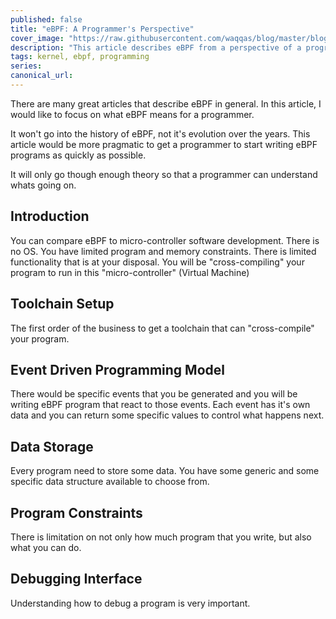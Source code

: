 ```yaml
---
published: false
title: "eBPF: A Programmer's Perspective"
cover_image: "https://raw.githubusercontent.com/waqqas/blog/master/blog-posts/react-native-applying-patches/assets/cover.jpg"
description: "This article describes eBPF from a perspective of a programmer"
tags: kernel, ebpf, programming
series:
canonical_url:
---
```


There are many great articles that describe eBPF in general. In this article, I would like to focus on what eBPF means for a programmer.

It won't go into the history of eBPF, not it's evolution over the years. This article would be more pragmatic to get a programmer to start writing eBPF programs as quickly as possible.

It will only go though enough theory so that a programmer can understand whats going on.

Introduction
---

You can compare eBPF to micro-controller software development. There is no OS. You have limited program and memory constraints. There is limited functionality that is at your disposal. You will be "cross-compiling" your program to run in this "micro-controller" (Virtual Machine)

Toolchain Setup
---

The first order of the business to get a toolchain that can "cross-compile" your program. 


Event Driven Programming Model
---

There would be specific events that you be generated and you will be writing eBPF program that react to those events. Each event has it's own data and you can return some specific values to control what happens next.

Data Storage
---

Every program need to store some data. You have some generic and some specific data structure available to choose from.


Program Constraints
---

There is limitation on not only how much program that you write, but also what you can do.

Debugging Interface
---

Understanding how to debug a program is very important.

